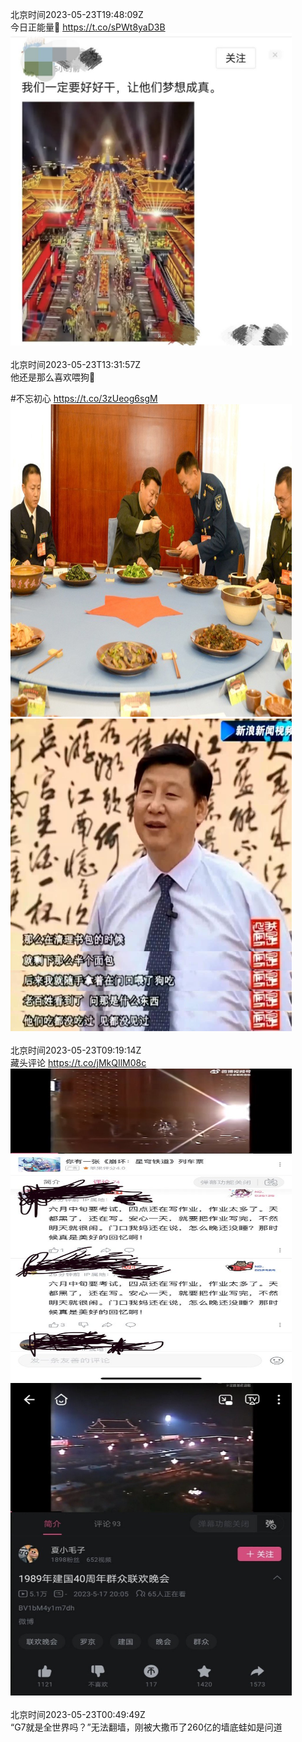北京时间2023-05-23T19:48:09Z<br>今日正能量💪 https://t.co/sPWt8yaD3B<br><img src='/temp/image/2023/u-Month-5/1660975901490794501_0.jpg' width='450' height='500'><br><br>北京时间2023-05-23T13:31:57Z<br>他还是那么喜欢喂狗🥺

#不忘初心 https://t.co/3zUeog6sgM<br><img src='/temp/image/2023/u-Month-5/1660881229518974976_0.jpg' width='450' height='500'><img src='/temp/image/2023/u-Month-5/1660881229518974976_1.jpg' width='450' height='500'><br><br>北京时间2023-05-23T09:19:14Z<br>藏头评论 https://t.co/jMkQIlM08c<br><img src='/temp/image/2023/u-Month-5/1660817632516505602_0.jpg' width='450' height='500'><img src='/temp/image/2023/u-Month-5/1660817632516505602_1.jpg' width='450' height='500'><br><br>北京时间2023-05-23T00:49:49Z<br>“G7就是全世界吗？”无法翻墙，刚被大撒币了260亿的墙底蛙如是问道<br><br><br>